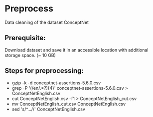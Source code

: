 # Preprocess

Data cleaning of the dataset ConceptNet

## Prerequisite:

Download dataset and save it in an accessible location with additional storage space. (~ 10 GB)


## Steps for preprocessing:

* gzip -k -d conceptnet-assertions-5.6.0.csv
* grep -P '(/en/.*?){4}' conceptnet-assertions-5.6.0.csv > ConceptNetEnglish.csv
* cut ConceptNetEnglish.csv -f1 > ConceptNetEnglish_cut.csv
* mv ConceptNetEnglish_cut.csv ConceptNetEnglish.csv
* sed 's/^...//' ConceptNetEnglish.csv

